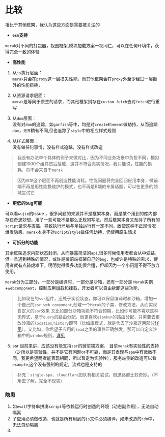 # 比较

相比于其他框架，我认为这些方面是需要被关注的

- **`esm`支持**  

`merak`对不同的打包器，视图框架,模块加载方案一视同仁，可以在任何环境中，获得完全一致的体验


- **高性能**  

1. 从`js`执行层面：   
`merak`只会在`proxy`这一层损失性能，而其他框架会在`proxy`外至少经过一层额外的性能损耗，

2. 从资源请求层面：  
`merak`是等同于原生的请求，而其他框架则存在`custom fetch`去对`fetch`进行重写

3. 从`dom`层面：  
没有对`dom`的追踪，如`garfish`等中，均是对`createElement`做劫持，从而追踪`dom`，`无界`稍有不同,但也追踪了`style`中的相应样式规则

4. 从样式层面：  
没有做任何事情，没有样式追踪，没有样式改造

> 我没有办法举个具体的例子来做对比，因为不同业务场景中负担不同，模拟创建1000个组件然后挂载，这并不符合真实情况，我只能说，性能的损耗，将不会来自于`merak`

> 因为`框架`这个层面不再创造性能消耗，性能问题将完全回归应用本身，微前端不再是用性能换维护的模式，也不再是B端的专属话题，可以在更多的领域尝试它

- **更低的bug可能**  

可以看`wujie`的issue ，很多问题的来源并不是框架本身，而是某个用到的库内部存在奇思妙想，用了一些可能不是那么正规的写法，然后框架本身又劫持了所有的`script`请求与拔插，导致执行环境与单独运行有一定不同，致使这种不正规情况爆发隐患。`merak`本身不对`script`/`style`做任何劫持，仍使用原生请求

- **可拆分的功能**  

其余框架追求内部状态封闭，从而暴露简洁的`api`,很多时候使用者都会从中受益，但一旦遇到特殊的情况，或许是微前端框架自己的`bug`，也或许是特殊的需求，使用者就有点骑虎难下，明明觉得很多功能很合适，但却因为一个小问题不得不放弃使用。

`merak`分为三部分，一部分是编译时，一部分是沙箱，还有一部分是 `Merak`实例+`webcomponent`，控制应用加载和挂载，开发者可以自由拆卸这些功能，

> 比如现在的`ssr`组件，还处于实验状态，你可以保留编译时和沙箱，增加一个自己的`ssr web component`,创建一个`Merak`的子类，修改方法，从而实现自定义的`ssr`效果
> 又比如部分沙箱功能不符合预期，比如你可能不喜欢这种无界式，基于`query`的路由分配，而更喜欢`qiankun`的路由分配，只需要去更改沙箱的`location`,`history`即可（比如库模式，就是舍去了沙箱这两部分[详见]()），又比如，你希望子应用的`load`之类的事件正确触发，那可以自定义沙箱中的`window`规则，[详见]()

5. ssr
目前来讲，应该没有能支持`ssr`的微前端方案，
目前`merak`有实验性的支持（之所以是实验性，并不是它有问题or不可靠，而是其表现与`spa`中有微微不同，我更希望两者能表现相同，所以暂定为实验性），服务端侧的改造可以看`example`,这个没有强制的规定，流式也是支持的

> 补充：`single-spa`、`cloudflare`团队有相关尝试，但思路都比较奇妙。（不用去了解，完全不现实）

### 隐患
<!-- > 很多时候，问题并没有消失，只是从一种变成了另一种 -->
1. 如`eval`/字符串拼凑`script`等依赖运行时创造的环境（动态副作用），无法自动隔离
2. 子应用必须做改造，也就是所有用到的`js`文件必须编译，如未改造的`cdn`中，无法自动隔离
3. 

